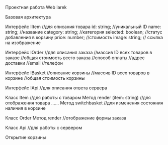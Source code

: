 Проектная работа Web larek

Базовая архитектура 

Интерфейс IItem //для описания товара 
 id: string;  //уникальный ID 
 name: string; //название 
 category: string; //категория
 selected: boolean; //статус добавления в корзину
 price: number; //стоимость
 image: string; // ссылка на изображение
 

Интерфейс IOrder //для описания заказа
 //массив ID всех товаров в заказе
 //общая стоимость всего заказа 
 //способ оплаты
 //адрес доставки
 //email
 //телефон

Интерфейс IBasket //описание корзины
 //массив ID всех товаров в корзине
 //общая стоимость корзины

 
Интерфейс IApi //для описания ответа сервера

Класс Item //для работы с товаром 
 Метод render (item: string) //для отображения товара
 ......
 Метод switchbasket //для изменения состояния наличия в корзине

Класс Order 
 Метод render //отображение формы заказа
 
Класс Api //для работы с сервером

Открытие корзины 
